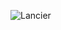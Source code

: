 ![Lancier](https://github.com/ErrolNtetha/smestartup/blob/old-project-state/public/images/lancier.jpg?raw=true)
